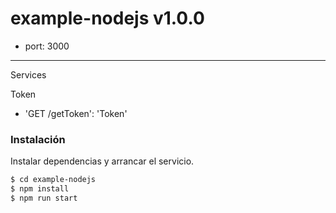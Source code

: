 # example-nodejs v1.0.0

* port: 3000

---
Services

Token

* 'GET /getToken': 'Token'

### Instalación

Instalar dependencias y arrancar el servicio.

```sh
$ cd example-nodejs
$ npm install
$ npm run start
```

